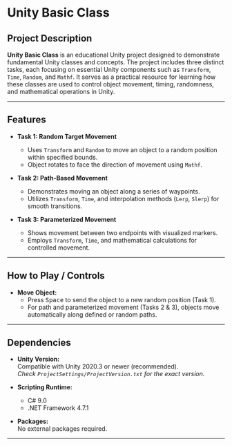 # Unity Basic Class

## Project Description

**Unity Basic Class** is an educational Unity project designed to demonstrate fundamental Unity classes and concepts. The project includes three distinct tasks, each focusing on essential Unity components such as `Transform`, `Time`, `Random`, and `Mathf`. It serves as a practical resource for learning how these classes are used to control object movement, timing, randomness, and mathematical operations in Unity.

---

## Features

- **Task 1: Random Target Movement**
  - Uses `Transform` and `Random` to move an object to a random position within specified bounds.
  - Object rotates to face the direction of movement using `Mathf`.

- **Task 2: Path-Based Movement**
  - Demonstrates moving an object along a series of waypoints.
  - Utilizes `Transform`, `Time`, and interpolation methods (`Lerp`, `Slerp`) for smooth transitions.

- **Task 3: Parameterized Movement**
  - Shows movement between two endpoints with visualized markers.
  - Employs `Transform`, `Time`, and mathematical calculations for controlled movement.

---

## How to Play / Controls

- **Move Object:**  
  - Press <kbd>Space</kbd> to send the object to a new random position (Task 1).
  - For path and parameterized movement (Tasks 2 & 3), objects move automatically along defined or random paths.

---

## Dependencies

- **Unity Version:**  
  Compatible with Unity 2020.3 or newer (recommended).  
  *Check `ProjectSettings/ProjectVersion.txt` for the exact version.*

- **Scripting Runtime:**  
  - C# 9.0  
  - .NET Framework 4.7.1

- **Packages:**  
  No external packages required.

---